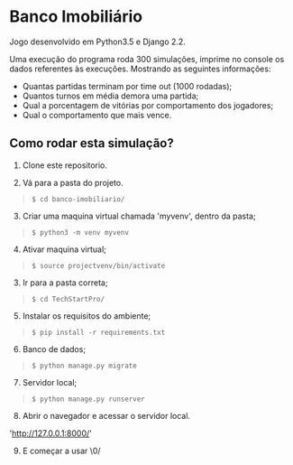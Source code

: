 # Banco Imobiliário

Jogo desenvolvido em Python3.5 e Django 2.2.

Uma execução do programa roda 300 simulações, imprime no console os dados referentes
às execuções. 
Mostrando as seguintes informações:
 - Quantas partidas terminam por time out (1000 rodadas);
 - Quantos turnos em média demora uma partida;
 - Qual a porcentagem de vitórias por comportamento dos jogadores;
 - Qual o comportamento que mais vence.


 ## Como rodar esta simulação?

1. Clone este repositorio.

2. Vá para a pasta do projeto.

>```
> $ cd banco-imobiliario/
>```

 3. Criar uma maquina virtual chamada 'myvenv', dentro da pasta;

>```
> $ python3 -m venv myvenv
>```

 4. Ativar maquina virtual;
>```
> $ source projectvenv/bin/activate
>```

3. Ir para a pasta correta;
>```
>$ cd TechStartPro/
>```

5. Instalar os requisitos do ambiente;
>```
>$ pip install -r requirements.txt
>```

6. Banco de dados;
>```
>$ python manage.py migrate
>```

7. Servidor local;
>```
>$ python manage.py runserver
>```

8. Abrir o navegador e acessar o servidor local.

 'http://127.0.0.1:8000/'

9. E começar a usar \0/